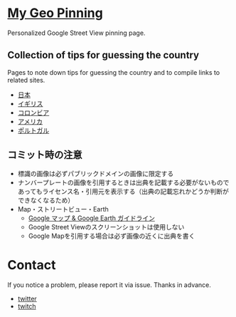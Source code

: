 # [My Geo Pinning](https://geopinning.space/)

Personalized Google Street View pinning page.

## Collection of tips for guessing the country
Pages to note down tips for guessing the country and to compile links to related sites.

- [日本](https://geopinning.space/rule/asia/japan/)
- [イギリス](https://geopinning.space/rule/europe/united-kingdom/)
- [コロンビア](https://geopinning.space/rule/cs_america/colombia/)
- [アメリカ](https://geopinning.space/rule/n_america/usa/)
- [ポルトガル](https://geopinning.space/rule/europe/portugal/)


## コミット時の注意
- 標識の画像は必ずパブリックドメインの画像に限定する
- ナンバープレートの画像を引用するときは出典を記載する必要がないものであってもライセンス名・引用元を表示する（出典の記載忘れかどうか判断ができなくなるため）
- Map・ストリートビュー・Earth
  - [Google マップ & Google Earth ガイドライン](https://www.google.com/intl/ja_ALL/permissions/geoguidelines/)
  - Google Street Viewのスクリーンショットは使用しない
  - Google Mapを引用する場合は必ず画像の近くに出典を書く

# Contact

If you notice a problem, please report it via issue. Thanks in advance.

- [twitter](https://twitter.com/nanjakorewa)
- [twitch](https://www.twitch.tv/nanjakorewa)

